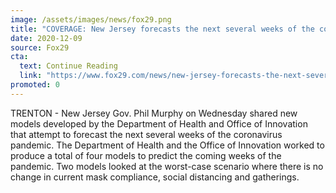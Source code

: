 ```yaml
---
image: /assets/images/news/fox29.png
title: "COVERAGE: New Jersey forecasts the next several weeks of the coronavirus pandemic"
date: 2020-12-09
source: Fox29
cta:
  text: Continue Reading
  link: "https://www.fox29.com/news/new-jersey-forecasts-the-next-several-weeks-of-the-coronavirus-pandemic"
promoted: 0
---
```


TRENTON - New Jersey Gov. Phil Murphy on Wednesday shared new models developed by the Department of Health and Office of Innovation that attempt to forecast the next several weeks of the coronavirus pandemic. The Department of Health and the Office of Innovation worked to produce a total of four models to predict the coming weeks of the pandemic. Two models looked at the worst-case scenario where there is no change in current mask compliance, social distancing and gatherings.
